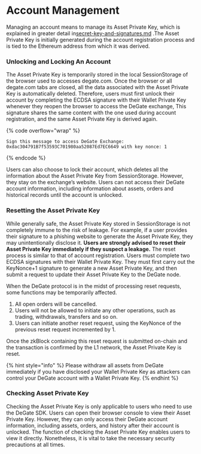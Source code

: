 # Account Management

Managing an account means to manage its Asset Private Key, which is explained in greater detail in[secret-key-and-signatures.md](../concepts/secret-key-and-signatures.md "mention") .The Asset Private Key is initially generated during the account registration process and is tied to the Ethereum address from which it was derived.

### Unlocking and Locking An Account

The Asset Private Key is temporarily stored in the local SessionStorage of the browser used to accesses degate.com. Once the browser or all degate.com tabs are closed, all the data associated with the Asset Private Key is automatically deleted. Therefore, users must first unlock their account by completing the ECDSA signature with their Wallet Private Key whenever they reopen the browser to access the DeGate exchange, This signature shares the same content with the one used during account registration, and the same Asset Private Key is derived again.

{% code overflow="wrap" %}
```
Sign this message to access DeGate Exchange: 
0xdac304791B7f53593C701980aa52087Ed7EC6649 with key nonce: 1
```
{% endcode %}

Users can also choose to lock their account, which deletes all the information about the Asset Private Key from SessionStorage. However, they stay on the exchange’s website. Users can not access their DeGate account information, including information about assets, orders and historical records until the account is unlocked.

### Resetting the Asset Private Key

While generally safe, the Asset Private Key stored in SessionStorage is not completely immune to the risk of leakage. For example, if a user provides their signature to a phishing website to generate the Asset Private Key, they may unintentionally disclose it. **Users are strongly advised to reset their Asset Private Key immediately if they suspect a leakage.** The reset process is similar to that of account registration. Users must complete two ECDSA signatures with their Wallet Private Key. They must first carry out the KeyNonce+1 signature to generate a new Asset Private Key, and then submit a request to update their Asset Private Key to the DeGate node.

When the DeGate protocol is in the midst of processing reset requests, some functions may be temporarily affected.

1. All open orders will be cancelled.
2. Users will not be allowed to initiate any other operations, such as trading, withdrawals, transfers and so on.
3. Users can initiate another reset request, using the KeyNonce of the previous reset request incremented by 1.

Once the zkBlock containing this reset request is submitted on-chain and the transaction is confirmed by the L1 network, the Asset Private Key is reset.

{% hint style="info" %}
Please withdraw all assets from DeGate immediately if you have disclosed your Wallet Private Key as attackers can control your DeGate account with a Wallet Private Key.
{% endhint %}

### Checking Asset Private Key

Checking the Asset Private Key is only applicable to users who need to use the DeGate SDK. Users can open their browser console to view their Asset Private Key. However, they can only access their DeGate account information, including assets, orders, and history after their account is unlocked. The function of checking the Asset Private Key enables users to view it directly. Nonetheless, it is vital to take the necessary security precautions at all times.
